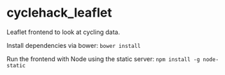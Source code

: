# cyclehack_leaflet
Leaflet frontend to look at cycling data.

Install dependencies via bower: `bower install`

Run the frontend with Node using the static server: `npm install -g node-static`

